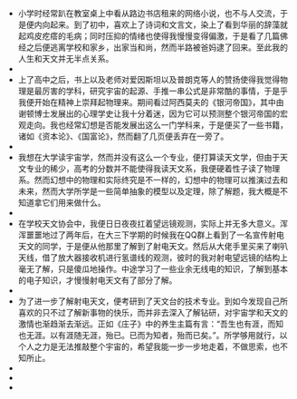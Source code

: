 - 小学时经常趴在教室桌上中看从路边书店租来的网络小说，也不与人交流，于是便内向起来。到了初中，喜欢上了诗词和文言文，染上了看到华丽的辞藻就起鸡皮疙瘩的毛病；同时压抑的情绪也使得我慢慢变得偏激，于是看了几篇佛经之后便逃离学校和家乡，出家当和尚，然而半路被爸妈逮了回来。至此我的人生和天文并无半点关系。
-
- 上了高中之后，书上以及老师对爱因斯坦以及普朗克等人的赞扬使得我觉得物理是最厉害的学科，研究宇宙的起源、手推一串公式是非常酷的事情，于是乎我便开始在精神上崇拜起物理来。期间看过阿西莫夫的《银河帝国》，其中由谢顿博士发展出的心理学史让我十分着迷，因为它可以预测整个银河帝国的宏观走向。我也经常幻想是否能发展出这么一门学科来，于是便买了一些书籍，诸如《资本论》、《国富论》，然而翻了几页便丢弃在一旁了。
-
- 我想在大学读宇宙学，然而并没有这么一个专业，便打算读天文学，但由于天文专业的稀少，高考的分数并不能使得我读天文系，我便硬着性子读了物理系。然而幻想中的物理和实际终究是不一样的，幻想中的物理可以推演过去和未来，然而大学所学是一些简单抽象的模型以及定理，除了解题，我大概是不知道拿它们用来做什么。
-
- 在学校天文协会中，我便日日夜夜扛着望远镜观测，实际上并无多大意义。浑浑噩噩地过了两年后，在大三下学期的时候我在QQ群上看到了一名宣传射电天文的同学，于是便从他那里了解到了射电天文。然后从大佬手里买来了喇叭天线，借了放大器接收机进行氢谱线的观测，彼时的我对射电望远镜的结构上毫无了解，只是傻瓜地操作。中途学习了一些业余无线电的知识，了解到基本的电子知识，才慢慢射电天文有了部分了解。
-
- 为了进一步了解射电天文，便考研到了天文台的技术专业。到如今发现自己所喜欢的只不过了解新事物的快乐，而并非去深入了解钻研，对宇宙学和天文的激情也渐趋渐去渐远。正如《庄子》中的养生主篇有言：“吾生也有涯，而知也无涯。以有涯随无涯，殆已。已而为知者，殆而已矣。”。所学够用就行，以个人之力是无法推敲整个宇宙的，希望我能一步一步地走着，不做思索，也不知所止。
-
-
-
